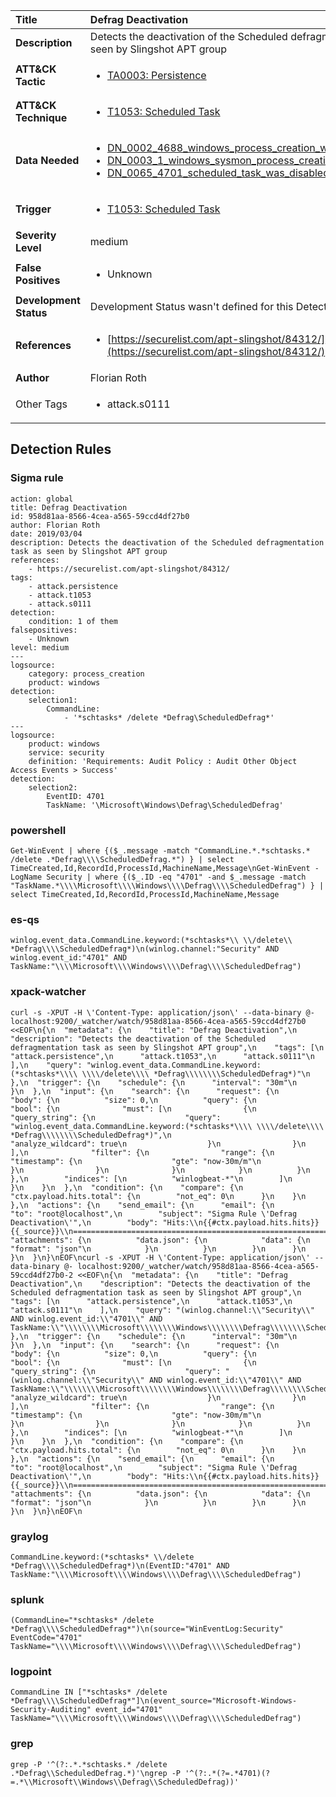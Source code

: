 | Title                    | Defrag Deactivation       |
|:-------------------------|:------------------|
| **Description**          | Detects the deactivation of the Scheduled defragmentation task as seen by Slingshot APT group |
| **ATT&amp;CK Tactic**    |  <ul><li>[TA0003: Persistence](https://attack.mitre.org/tactics/TA0003)</li></ul>  |
| **ATT&amp;CK Technique** | <ul><li>[T1053: Scheduled Task](https://attack.mitre.org/techniques/T1053)</li></ul>  |
| **Data Needed**          | <ul><li>[DN_0002_4688_windows_process_creation_with_commandline](../Data_Needed/DN_0002_4688_windows_process_creation_with_commandline.md)</li><li>[DN_0003_1_windows_sysmon_process_creation](../Data_Needed/DN_0003_1_windows_sysmon_process_creation.md)</li><li>[DN_0065_4701_scheduled_task_was_disabled](../Data_Needed/DN_0065_4701_scheduled_task_was_disabled.md)</li></ul>  |
| **Trigger**              | <ul><li>[T1053: Scheduled Task](../Triggers/T1053.md)</li></ul>  |
| **Severity Level**       | medium |
| **False Positives**      | <ul><li>Unknown</li></ul>  |
| **Development Status**   |  Development Status wasn't defined for this Detection Rule yet  |
| **References**           | <ul><li>[https://securelist.com/apt-slingshot/84312/](https://securelist.com/apt-slingshot/84312/)</li></ul>  |
| **Author**               | Florian Roth |
| Other Tags           | <ul><li>attack.s0111</li></ul> | 

## Detection Rules

### Sigma rule

```
action: global
title: Defrag Deactivation
id: 958d81aa-8566-4cea-a565-59ccd4df27b0
author: Florian Roth
date: 2019/03/04
description: Detects the deactivation of the Scheduled defragmentation task as seen by Slingshot APT group
references:
    - https://securelist.com/apt-slingshot/84312/
tags:
    - attack.persistence
    - attack.t1053
    - attack.s0111
detection:
    condition: 1 of them
falsepositives:
    - Unknown
level: medium
---
logsource:
    category: process_creation
    product: windows
detection:
    selection1:
        CommandLine:
            - '*schtasks* /delete *Defrag\ScheduledDefrag*'
---
logsource:
    product: windows
    service: security
    definition: 'Requirements: Audit Policy : Audit Other Object Access Events > Success'
detection:
    selection2:
        EventID: 4701
        TaskName: '\Microsoft\Windows\Defrag\ScheduledDefrag'

```





### powershell
    
```
Get-WinEvent | where {($_.message -match "CommandLine.*.*schtasks.* /delete .*Defrag\\\\ScheduledDefrag.*") } | select TimeCreated,Id,RecordId,ProcessId,MachineName,Message\nGet-WinEvent -LogName Security | where {($_.ID -eq "4701" -and $_.message -match "TaskName.*\\\\Microsoft\\\\Windows\\\\Defrag\\\\ScheduledDefrag") } | select TimeCreated,Id,RecordId,ProcessId,MachineName,Message
```


### es-qs
    
```
winlog.event_data.CommandLine.keyword:(*schtasks*\\ \\/delete\\ *Defrag\\\\ScheduledDefrag*)\n(winlog.channel:"Security" AND winlog.event_id:"4701" AND TaskName:"\\\\Microsoft\\\\Windows\\\\Defrag\\\\ScheduledDefrag")
```


### xpack-watcher
    
```
curl -s -XPUT -H \'Content-Type: application/json\' --data-binary @- localhost:9200/_watcher/watch/958d81aa-8566-4cea-a565-59ccd4df27b0 <<EOF\n{\n  "metadata": {\n    "title": "Defrag Deactivation",\n    "description": "Detects the deactivation of the Scheduled defragmentation task as seen by Slingshot APT group",\n    "tags": [\n      "attack.persistence",\n      "attack.t1053",\n      "attack.s0111"\n    ],\n    "query": "winlog.event_data.CommandLine.keyword:(*schtasks*\\\\ \\\\/delete\\\\ *Defrag\\\\\\\\ScheduledDefrag*)"\n  },\n  "trigger": {\n    "schedule": {\n      "interval": "30m"\n    }\n  },\n  "input": {\n    "search": {\n      "request": {\n        "body": {\n          "size": 0,\n          "query": {\n            "bool": {\n              "must": [\n                {\n                  "query_string": {\n                    "query": "winlog.event_data.CommandLine.keyword:(*schtasks*\\\\ \\\\/delete\\\\ *Defrag\\\\\\\\ScheduledDefrag*)",\n                    "analyze_wildcard": true\n                  }\n                }\n              ],\n              "filter": {\n                "range": {\n                  "timestamp": {\n                    "gte": "now-30m/m"\n                  }\n                }\n              }\n            }\n          }\n        },\n        "indices": [\n          "winlogbeat-*"\n        ]\n      }\n    }\n  },\n  "condition": {\n    "compare": {\n      "ctx.payload.hits.total": {\n        "not_eq": 0\n      }\n    }\n  },\n  "actions": {\n    "send_email": {\n      "email": {\n        "to": "root@localhost",\n        "subject": "Sigma Rule \'Defrag Deactivation\'",\n        "body": "Hits:\\n{{#ctx.payload.hits.hits}}{{_source}}\\n================================================================================\\n{{/ctx.payload.hits.hits}}",\n        "attachments": {\n          "data.json": {\n            "data": {\n              "format": "json"\n            }\n          }\n        }\n      }\n    }\n  }\n}\nEOF\ncurl -s -XPUT -H \'Content-Type: application/json\' --data-binary @- localhost:9200/_watcher/watch/958d81aa-8566-4cea-a565-59ccd4df27b0-2 <<EOF\n{\n  "metadata": {\n    "title": "Defrag Deactivation",\n    "description": "Detects the deactivation of the Scheduled defragmentation task as seen by Slingshot APT group",\n    "tags": [\n      "attack.persistence",\n      "attack.t1053",\n      "attack.s0111"\n    ],\n    "query": "(winlog.channel:\\"Security\\" AND winlog.event_id:\\"4701\\" AND TaskName:\\"\\\\\\\\Microsoft\\\\\\\\Windows\\\\\\\\Defrag\\\\\\\\ScheduledDefrag\\")"\n  },\n  "trigger": {\n    "schedule": {\n      "interval": "30m"\n    }\n  },\n  "input": {\n    "search": {\n      "request": {\n        "body": {\n          "size": 0,\n          "query": {\n            "bool": {\n              "must": [\n                {\n                  "query_string": {\n                    "query": "(winlog.channel:\\"Security\\" AND winlog.event_id:\\"4701\\" AND TaskName:\\"\\\\\\\\Microsoft\\\\\\\\Windows\\\\\\\\Defrag\\\\\\\\ScheduledDefrag\\")",\n                    "analyze_wildcard": true\n                  }\n                }\n              ],\n              "filter": {\n                "range": {\n                  "timestamp": {\n                    "gte": "now-30m/m"\n                  }\n                }\n              }\n            }\n          }\n        },\n        "indices": [\n          "winlogbeat-*"\n        ]\n      }\n    }\n  },\n  "condition": {\n    "compare": {\n      "ctx.payload.hits.total": {\n        "not_eq": 0\n      }\n    }\n  },\n  "actions": {\n    "send_email": {\n      "email": {\n        "to": "root@localhost",\n        "subject": "Sigma Rule \'Defrag Deactivation\'",\n        "body": "Hits:\\n{{#ctx.payload.hits.hits}}{{_source}}\\n================================================================================\\n{{/ctx.payload.hits.hits}}",\n        "attachments": {\n          "data.json": {\n            "data": {\n              "format": "json"\n            }\n          }\n        }\n      }\n    }\n  }\n}\nEOF\n
```


### graylog
    
```
CommandLine.keyword:(*schtasks* \\/delete *Defrag\\\\ScheduledDefrag*)\n(EventID:"4701" AND TaskName:"\\\\Microsoft\\\\Windows\\\\Defrag\\\\ScheduledDefrag")
```


### splunk
    
```
(CommandLine="*schtasks* /delete *Defrag\\\\ScheduledDefrag*")\n(source="WinEventLog:Security" EventCode="4701" TaskName="\\\\Microsoft\\\\Windows\\\\Defrag\\\\ScheduledDefrag")
```


### logpoint
    
```
CommandLine IN ["*schtasks* /delete *Defrag\\\\ScheduledDefrag*"]\n(event_source="Microsoft-Windows-Security-Auditing" event_id="4701" TaskName="\\\\Microsoft\\\\Windows\\\\Defrag\\\\ScheduledDefrag")
```


### grep
    
```
grep -P '^(?:.*.*schtasks.* /delete .*Defrag\\ScheduledDefrag.*)'\ngrep -P '^(?:.*(?=.*4701)(?=.*\\Microsoft\\Windows\\Defrag\\ScheduledDefrag))'
```



